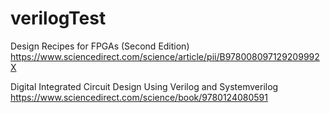# verilogTest

Design Recipes for FPGAs (Second Edition)
https://www.sciencedirect.com/science/article/pii/B978008097129209992X


Digital Integrated Circuit Design Using Verilog and Systemverilog
https://www.sciencedirect.com/science/book/9780124080591
